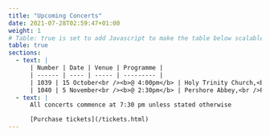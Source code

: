 ```yaml
---
title: "Upcoming Concerts"
date: 2021-07-28T02:59:47+01:00
weight: 1
# Table: true is set to add Javascript to make the table below scalable on mobile device
table: true
sections:
  - text: |
      | Number | Date | Venue | Programme |
      | ------ | ---- | ----- | --------- |
      | 1039 | 15 October<br /><b>@ 4:00pm</b> | Holy Trinity Church,<br />Longlevens,<br />Gloucester | Chilcott - Requiem<br/>Bach - Magnificat<br/>Hugo Fernández Languasco - Missa Brevis<br/>Parsons - Te Deum |
      | 1040 | 5 November<br /><b>@ 2:30pm</b> | Pershore Abbey,<br />Pershore | Chilcott - Requiem<br/>Bach - Magnificat<br/>Hugo Fernández Languasco - Missa Brevis<br/>Parsons - Te Deum |
  - text: |
      All concerts commence at 7:30 pm unless stated otherwise

      [Purchase tickets](/tickets.html)
---
```


